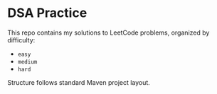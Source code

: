 # DSA Practice

This repo contains my solutions to LeetCode problems, organized by difficulty:
- `easy`
- `medium`
- `hard`

Structure follows standard Maven project layout.
